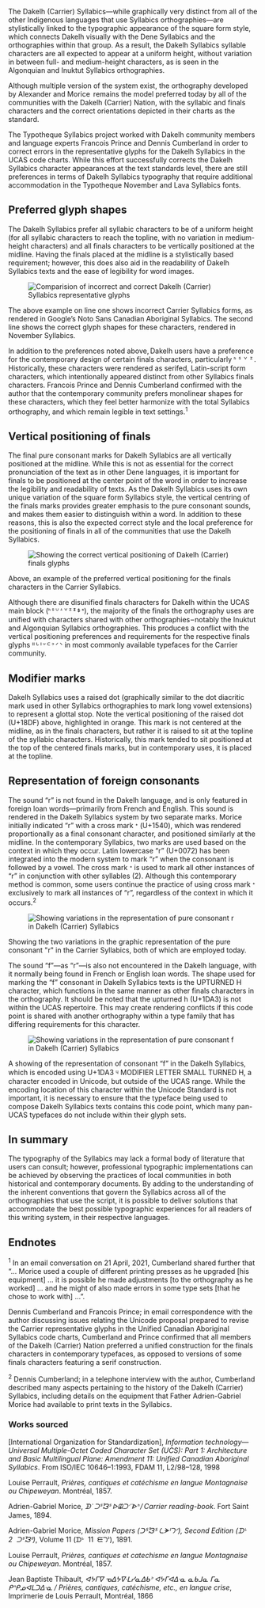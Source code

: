 The Dakelh (Carrier) Syllabics—while graphically very distinct from all of the other Indigenous languages that use Syllabics orthographies—are stylistically linked to the typographic appearance of the square form style, which connects Dakelh visually with the Dene Syllabics and the orthographies within that group. As a result, the Dakelh Syllabics syllable characters are all expected to appear at a uniform height, without variation in between full- and medium-height characters, as is seen in the Algonquian and Inuktut Syllabics orthographies.

Although multiple version of the system exist, the orthography developed by Alexander and Morice  remains the model preferred today by all of the communities with the Dakelh (Carrier) Nation, with the syllabic and finals characters and the correct orientations depicted in their charts as the standard.

The Typotheque Syllabics project worked with Dakelh community members and language experts Francois Prince and Dennis Cumberland in order to correct errors in the representative glyphs for the Dakelh Syllabics in the UCAS code charts. While this effort successfully corrects the Dakelh Syllabics character appearances at the text standards level, there are still preferences in terms of Dakelh Syllabics typography that require additional accommodation in the Typotheque November and Lava Syllabics fonts.

## Preferred glyph shapes

The Dakelh Syllabics prefer all syllabic characters to be of a uniform height (for all syllabic characters to reach the topline, with no variation in medium-height characters) and all finals characters to be vertically positioned at the midline. Having the finals placed at the midline is a stylistically based requirement; however, this does also aid in the readability of Dakelh Syllabics texts and the ease of legibility for word images.

<figure>

![Comparision of incorrect and correct Dakelh (Carrier) Syllabics representative glyphs](images/article_05_figure_01.svg)

</figure>
<figcaption>The above example on line one shows incorrect Carrier Syllabics forms, as rendered in Google’s Noto Sans Canadian Aboriginal Syllabics. The second line shows the correct glyph shapes for these characters, rendered in November Syllabics.</figcaption>

In addition to the preferences noted above, Dakelh users have a preference for the contemporary design of certain finals characters, particularly ᑋ  ᔆ  ᘁ  ᙆ . Historically, these characters were rendered as serifed, Latin-script form characters, which intentionally appeared distinct from other Syllabics finals characters. Francois Prince and Dennis Cumberland confirmed with the author that the contemporary community prefers monolinear shapes for these characters, which they feel better harmonize with the total Syllabics orthography, and which remain legible in text settings.<sup>1</sup>

## Vertical positioning of finals

The final pure consonant marks for Dakelh Syllabics are all vertically positioned at the midline. While this is not as essential for the correct pronunciation of the text as in other Dene languages, it is important for finals to be positioned at the center point of the word in order to increase the legibility and readability of texts. As the Dakelh Syllabics uses its own unique variation of the square form Syllabics style, the vertical centring of the finals marks provides greater emphasis to the pure consonant sounds, and makes them easier to distinguish within a word. In addition to these reasons, this is also the expected correct style and the local preference for the positioning of finals in all of the communities that use the Dakelh Syllabics.

<figure>

![Showing the correct vertical positioning of Dakelh (Carrier) finals glyphs](images/article_05_figure_02.svg)

</figure>
<figcaption>Above, an example of the preferred vertical positioning for the finals characters in the Carrier Syllabics.</figcaption>

Although there are disunified finals characters for Dakelh within the UCAS main block (ᑋ ᔆ ᓑ ᗮ ᘁ ᙆ ᙇ ᙚ ᣵ), the majority of the finals the orthography uses are unified with characters shared with other orthographies – notably the Inuktut and Algonquian Syllabics orthographies. This produces a conflict with the vertical positioning preferences and requirements for the respective finals glyphs ᐦ ᒡ ᑊ ᐡ ᒼ ᐣ ᐟ ᐠ in most commonly available typefaces for the Carrier community.

## Modifier marks

Dakelh Syllabics uses a raised dot (graphically similar to the dot diacritic mark used in other Syllabics orthographies to mark long vowel extensions) to represent a glottal stop. Note the vertical positioning of the raised dot (U+18DF) above, highlighted in orange. This mark is not centered at the midline, as in the finals characters, but rather it is raised to sit at the topline of the syllabic characters. Historically, this mark tended to sit positioned at the top of the centered finals marks, but in contemporary uses, it is placed at the topline.

## Representation of foreign consonants

The sound “r” is not found in the Dakelh language, and is only featured in foreign loan words—primarily from French and English. This sound is rendered in the Dakelh Syllabics system by two separate marks. Morice initially indicated “r” with a cross mark ᕀ (U+1540), which was rendered proportionally as a final consonant character, and positioned similarly at the midline. In the contemporary Syllabics, two marks are used based on the context in which they occur. Latin lowercase “r” (U+0072) has been integrated into the modern system to mark “r” when the consonant is followed by a vowel. The cross mark ᕀ is used to mark all other instances of “r” in conjunction with other syllables (2). Although this contemporary method is common, some users continue the practice of using cross mark ᕀ exclusively to mark all instances of “r”, regardless of the context in which it occurs.<sup>2</sup>

<figure>

![Showing variations in the representation of pure consonant r in Dakelh (Carrier) Syllabics](images/article_05_figure_03.svg)

</figure>
<figcaption>Showing the two variations in the graphic representation of the pure consonant "r" in the Carrier Syllabics, both of which are employed today.</figcaption>

The sound “f”—as “r”—is also not encountered in the Dakelh language, with it normally being found in French or English loan words. The shape used for marking the “f” consonant in Dakelh Syllabics texts is the UPTURNED H character, which functions in the same manner as other finals characters in the orthography. It should be noted that the upturned h (U+1DA3) is not within the UCAS repertoire. This may create rendering conflicts if this code point is shared with another orthography within a type family that has differing requirements for this character.

<figure>

![Showing variations in the representation of pure consonant f in Dakelh (Carrier) Syllabics](images/article_05_figure_04.svg)

</figure>
<figcaption>A showing of the representation of consonant “f” in the Dakelh Syllabics, which is encoded using U+1DA3 ᶣ MODIFIER LETTER SMALL TURNED H, a character encoded in Unicode, but outside of the UCAS range. While the encoding location of this character within the Unicode Standard is not important, it is necessary to ensure that the typeface being used to compose Dakelh Syllabics texts contains this code point, which many pan-UCAS typefaces do not include within their glyph sets.</figcaption>

## In summary

The typography of the Syllabics may lack a formal body of literature that users can consult; however, professional typographic implementations can be achieved by observing the practices of local communities in both historical and contemporary documents. By adding to the understanding of the inherent conventions that govern the Syllabics across all of the orthographies that use the script, it is possible to deliver solutions that accommodate the best possible typographic experiences for all readers of this writing system, in their respective languages.

## Endnotes

<sup>1</sup> In an email conversation on 21 April, 2021, Cumberland shared further that “… Morice used a couple of different printing presses as he upgraded [his equipment] … it is possible he made adjustments [to the orthography as he worked] … and he might of also made errors in some type sets [that he chose to work with] …”.

Dennis Cumberland and Francois Prince; in email correspondence with the author discussing issues relating the Unicode proposal prepared to revise the Carrier representative glyphs in the Unified Canadian Aboriginal Syllabics code charts, Cumberland and Prince confirmed that all members of the Dakelh (Carrier) Nation preferred a unified construction for the finals characters in contemporary typefaces, as opposed to versions of some finals characters featuring a serif construction.

<sup>2</sup> Dennis Cumberland; in a telephone interview with the author, Cumberland described many aspects pertaining to the history of the Dakelh (Carrier) Syllabics, including details on the equipment that Father Adrien-Gabriel Morice had available to print texts in the Syllabics.

### Works sourced

[International Organization for Standardization], *Information technology—Universal Multiple-Octet Coded Character Set (UCS): Part 1: Architecture and Basic Multilingual Plane: Amendment 11: Unified Canadian Aboriginal Syllabics*. From ISO/IEC 10646–1:1993, FDAM 11, L2/98–128, 1998

Louise Perrault, *Prières, cantiques et catéchisme en langue Montagnaise ou Chipeweyan*. Montréal, 1857.

Adrien-Gabriel Morice, *ᗫᣟ ᑐᔆᘼᔆ ᐅᙨᑐᐟᣟᐈᑋ / Carrier reading-book*. Fort Saint James, 1894.

Adrien-Gabriel Morice, *Mission Papers (ᑐᔆᘼᔆ ᘇᗘᑊᘄᐟ), Second Edition (ᗪᒡ   2   ᑐᔆᘼᔆ)*, Volume 11 (ᗪᒡ   11   ᙓᘄᐣ), 1891.

Louise Perrault, *Prières, cantiques et catechisme en langue Montagnaise ou Chipeweyan*. Montréal, 1857.

Jean Baptiste Thibault, *ᐊᔭᒥᐁ ᓀᐃᔭᐁᐧᒪᓯᓇᐃᑲᐣ ᐊᔭᒥᐊᐃᐧᓇ ᓇᑲᒧᓇ ᒥᓇ ᑭᐢᑭᓄᐊᒪᑐᐃᐧᓇ / Prières, cantiques, catéchisme, etc., en langue crise*, Imprimerie de Louis Perrault, Montréal, 1866
